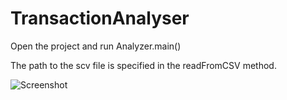 # TransactionAnalyser

Open the project and run Analyzer.main()

The path to the scv file is specified in the readFromCSV method.

![Screenshot](https://github.com/svetaukiyo/TransactionAnalyser/raw/master/src/resources/screenshot.jpg?raw=true)
